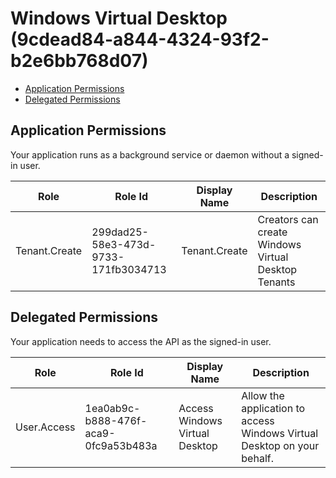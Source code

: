# Windows Virtual Desktop (9cdead84-a844-4324-93f2-b2e6bb768d07)
- [Application Permissions](#application-permissions)
- [Delegated Permissions](#delegated-permissions)

## Application Permissions
Your application runs as a background service or daemon without a signed-in user.

| Role | Role Id | Display Name | Description |
|---|---|---|---|
| Tenant.Create | 299dad25-58e3-473d-9733-171fb3034713 | Tenant.Create | Creators can create Windows Virtual Desktop Tenants |

## Delegated Permissions
Your application needs to access the API as the signed-in user. 

| Role | Role Id | Display Name | Description |
|---|---|---|---|
| User.Access | 1ea0ab9c-b888-476f-aca9-0fc9a53b483a | Access Windows Virtual Desktop | Allow the application to access Windows Virtual Desktop on your behalf. |

